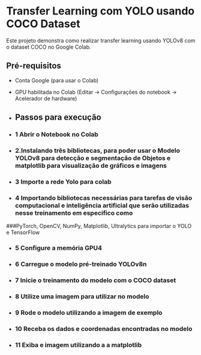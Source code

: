 # Transfer Learning com YOLO usando COCO Dataset

Este projeto demonstra como realizar transfer learning usando YOLOv8  com o dataset COCO no Google Colab.

## Pré-requisitos
- Conta Google (para usar o Colab)
- GPU habilitada no Colab (Editar → Configurações do notebook → Acelerador de hardware)

- ## Passos para execução
- ### 1 **Abrir o Notebook no Colab**

- ### 2.Instalando três bibliotecas, para poder usar o Modelo YOLOv8 para detecção e segmentação de Objetos e matplotlib para visualização de gráficos e imagens

- ### 3 Importe a rede Yolo para colab

- ### 4 Importando bibliotecas necessárias para tarefas de visão computacional e inteligência artificial que serão utilizadas nesse treinamento em especifico como 
###PyTorch, OpenCV, NumPy, Matplotlib, Ultralytics para importar o YOLO e TensorFlow

- ### 5 Configure  a memória GPU4

- ### 6 Carregue o modelo pré-treinado YOLOv8n

- ### 7 Inicie o treinamento do modelo com o COCO dataset

- ### 8 Utilize uma imagem para utilizar no modelo

- ### 9 Rode o modelo utilizando a imagem de exemplo
 
- ### 10 Receba os dados e coordenadas encontradas no modelo

- ### 11 Exiba e imagem utilizando a a matplotlib
